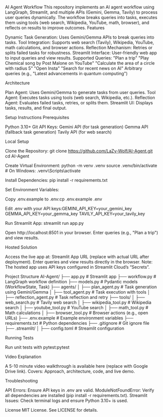 AI Agent Workflow
This repository implements an AI agent workflow using LangGraph, Streamlit, and multiple APIs (Gemini, Gemma, Tavily) to process user queries dynamically. The workflow breaks queries into tasks, executes them using tools (web search, Wikipedia, YouTube, math, browser), and reflects on results to improve outcomes.
Features

Dynamic Task Generation: Uses Gemini/Gemma APIs to break queries into tasks.
Tool Integration: Supports web search (Tavily), Wikipedia, YouTube, math calculations, and browser actions.
Reflection Mechanism: Retries or splits failed tasks for robustness.
Streamlit Interface: User-friendly web app to input queries and view results.
Supported Queries:
"Plan a trip"
"Play Chemical song by Post Malone on YouTube"
"Calculate the area of a circle with radius 5"
"Open Insta"
"Search for recent news on AI"
Arbitrary queries (e.g., "Latest advancements in quantum computing")



Architecture

Plan Agent: Uses Gemini/Gemma to generate tasks from user queries.
Tool Agent: Executes tasks using tools (web search, Wikipedia, etc.).
Reflection Agent: Evaluates failed tasks, retries, or splits them.
Streamlit UI: Displays tasks, results, and final output.

Setup Instructions
Prerequisites

Python 3.10+
Git
API Keys:
Gemini API (for task generation)
Gemma API (fallback task generation)
Tavily API (for web search)



Local Setup

Clone the Repository:
git clone https://github.com/LaZy-Wolf/AI-Agent.git
cd AI-Agent


Create Virtual Environment:
python -m venv .venv
source .venv/bin/activate  # On Windows: .venv\Scripts\activate


Install Dependencies:
pip install -r requirements.txt


Set Environment Variables:

Copy .env.example to .env:cp .env.example .env


Edit .env with your API keys:GEMINI_API_KEY=your_gemini_key
GEMMA_API_KEY=your_gemma_key
TAVILY_API_KEY=your_tavily_key




Run Streamlit App:
streamlit run app.py


Open http://localhost:8501 in your browser.
Enter queries (e.g., "Plan a trip") and view results.



Hosted Solution

Access the live app at: Streamlit App URL (replace with actual URL after deployment).
Enter queries and view results directly in the browser.
Note: The hosted app uses API keys configured in Streamlit Cloud’s “Secrets”.

Project Structure
AI-Agent/
├── app.py              # Streamlit app
├── workflow.py         # LangGraph workflow definition
├── models.py           # Pydantic models (WorkflowState, Task)
├── agents/
│   ├── plan_agent.py   # Task generation using Gemini/Gemma
│   ├── tool_agent.py   # Task execution with tools
│   ├── reflection_agent.py  # Task reflection and retry
├── tools/
│   ├── web_search.py   # Tavily web search
│   ├── wikipedia_tool.py  # Wikipedia search
│   ├── youtube_tool.py  # YouTube search
│   ├── math_tool.py    # Math calculations
│   ├── browser_tool.py # Browser actions (e.g., open URLs)
├── .env.example        # Example environment variables
├── requirements.txt    # Python dependencies
├── .gitignore          # Git ignore file
├── .streamlit/
│   ├── config.toml     # Streamlit configuration

Running Tests

Run unit tests with pytest:pytest



Video Explanation

A 5-10 minute video walkthrough is available here (replace with Google Drive link).
Covers: Approach, architecture, code, and live demo.

Troubleshooting

API Errors: Ensure API keys in .env are valid.
ModuleNotFoundError: Verify all dependencies are installed (pip install -r requirements.txt).
Streamlit Issues: Check terminal logs and ensure Python 3.10+ is used.

License
MIT License. See LICENSE for details.
